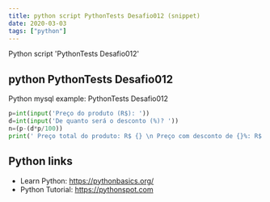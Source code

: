 ```yaml
---
title: python script PythonTests Desafio012 (snippet)
date: 2020-03-03
tags: ["python"]
---
```

Python script 'PythonTests Desafio012'


## python PythonTests Desafio012

Python mysql example: PythonTests Desafio012

```python
p=int(input('Preço do produto (R$): '))
d=int(input('De quanto será o desconto (%)? '))
n=(p-(d*p/100))
print(' Preço total do produto: R$ {} \n Preço com desconto de {}%: R$ {:.2f}'.format(p,d,n))

```

## Python links

- Learn Python: https://pythonbasics.org/
- Python Tutorial: https://pythonspot.com
